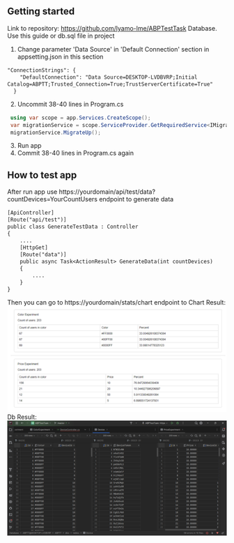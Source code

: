 ## Getting started
Link to repository: https://github.com/lyamo-lme/ABPTestTask
Database. Use this guide or db.sql file in project

1. Change parameter 'Data Source' in 'Default Connection' section in appsetting.json in this section

```
"ConnectionStrings": {
    "DefaultConnection": "Data Source=DESKTOP-LVDBVRP;Initial Catalog=ABPTT;Trusted_Connection=True;TrustServerCertificate=True"
  }
```

2. Uncommit 38-40 lines in Program.cs

```csharp
 using var scope = app.Services.CreateScope();
 var migrationService = scope.ServiceProvider.GetRequiredService<IMigrationRunner>();
 migrationService.MigrateUp();
```

3. Run app
4. Commit 38-40 lines in Program.cs again

## How to test app

After run app use https://yourdomain/api/test/data?countDevices=YourCountUsers endpoint to generate data

```
[ApiController]
[Route("api/test")]
public class GenerateTestData : Controller
{
    ....
    [HttpGet]
    [Route("data")]
    public async Task<ActionResult> GenerateData(int countDevices)
    {
        ....
    }
}
```
Then you can go to  https://yourdomain/stats/chart endpoint to
Chart Result:
![plot](images/chart.png)
Db Result:
![plot](images/dbResult.png)
